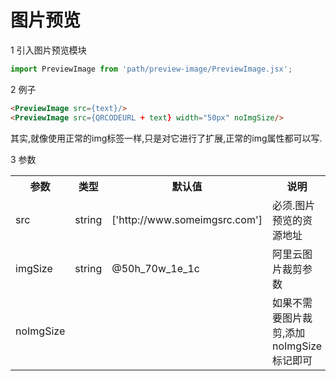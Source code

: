 # 图片预览

1 引入图片预览模块

```js
import PreviewImage from 'path/preview-image/PreviewImage.jsx';
```

2 例子

```html
<PreviewImage src={text}/>
<PreviewImage src={QRCODEURL + text} width="50px" noImgSize/>
```

其实,就像使用正常的img标签一样,只是对它进行了扩展,正常的img属性都可以写.

3 参数

<table>
  <tr>
    <th>参数</th>
    <th>类型</th>
    <th>默认值</th>
    <th>说明</th>
  </tr>
  <tr>
      <td>src</td>
      <td>string</td>
      <td>['http://www.someimgsrc.com']</td>
      <td>必须.图片预览的资源地址</td>
  </tr>
  <tr>
    <td>imgSize</td>
    <td>string</td>
    <td>@50h_70w_1e_1c</td>
    <td>阿里云图片裁剪参数</td>
  <tr>
  <tr>
    <td>noImgSize</td>
    <td></td>
    <td></td>
    <td>如果不需要图片裁剪,添加noImgSize标记即可</td>
  </tr>
</table>
